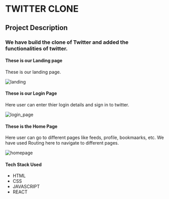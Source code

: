# TWITTER CLONE

## Project Description

### We have build the clone of Twitter and added the functionalities of twitter.

#### These is our Landing page 
These is our landing page.

![landing](https://user-images.githubusercontent.com/63871069/100466288-b3b4f100-30f6-11eb-94d3-3584aa9f79fd.png)

#### These is our Login Page 
Here user can enter thier login details and sign in to twitter.

![login_page](https://user-images.githubusercontent.com/63871069/100466105-6173d000-30f6-11eb-9e12-bcb3e574a33c.png)

#### These is the Home Page
Here user can go to different pages like feeds, profile, bookmaarks, etc. We have used Routing here to navigate to different pages.

![homepage](https://user-images.githubusercontent.com/63871069/100465954-296c8d00-30f6-11eb-998e-744324d82176.png)

#### Tech Stack Used 
* HTML
* CSS
* JAVASCRIPT
* REACT


